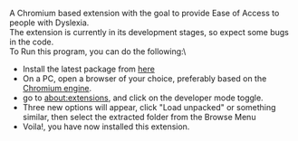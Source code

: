 A Chromium based extension with the goal to provide Ease of Access to people with Dyslexia.\
The extension is currently in its development stages, so expect some bugs in the code.\
To Run this program, you can do the following:\
- Install the latest package from [here](https://github.com/Wikiedit01995/Dyslexic-Friendly-Text-Converter/releases)
- On a PC, open a browser of your choice, preferably based on the [Chromium engine](https://www.chromium.org/chromium-projects/).
- go to [about:extensions](about:extensions), and click on the developer mode toggle.
- Three new options will appear, click "Load unpacked" or something similar, then select the extracted folder from the Browse Menu
- Voila!, you have now installed this extension.
